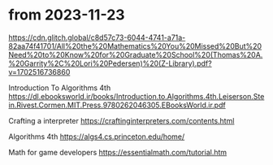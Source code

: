 # from 2023-11-23

https://cdn.glitch.global/c8d57c73-6044-4741-a71a-82aa74f41701/All%20the%20Mathematics%20You%20Missed%20But%20Need%20to%20Know%20for%20Graduate%20School%20(Thomas%20A.%20Garrity%2C%20Lori%20Pedersen)%20(Z-Library).pdf?v=1702516736860

Introduction To Algorithms 4th https://dl.ebooksworld.ir/books/Introduction.to.Algorithms.4th.Leiserson.Stein.Rivest.Cormen.MIT.Press.9780262046305.EBooksWorld.ir.pdf

Crafting a interpreter https://craftinginterpreters.com/contents.html

Algorithms 4th https://algs4.cs.princeton.edu/home/

Math for game developers https://essentialmath.com/tutorial.htm